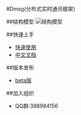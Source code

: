#Dmsg(分布式实时通讯框架)

##结构模型
![结构模型](https://github.com/jlcao/Dmsg/raw/master/source/image/jiegou.jpg)

##快速上手
* [快速使用](https://github.com/jlcao/Dmsg/wiki/%E5%BF%AB%E9%80%9F%E4%BD%BF%E7%94%A8)
* [中文文档](https://github.com/jlcao/Dmsg/wiki/%E4%B8%AD%E6%96%87%E6%96%87%E6%A1%A3)

##版本发布
* [beta版](https://github.com/jlcao/Dmsg/releases/tag/0.1)

##加入组织
* QQ群:398984156

